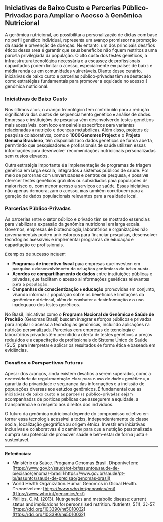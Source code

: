 ## Iniciativas de Baixo Custo e Parcerias Público-Privadas para Ampliar o Acesso à Genômica Nutricional

A genômica nutricional, ao possibilitar a personalização de dietas com base no perfil genético individual, representa um avanço promissor na promoção da saúde e prevenção de doenças. No entanto, um dos principais desafios éticos dessa área é garantir que seus benefícios não fiquem restritos a uma parcela privilegiada da população. O alto custo dos testes genéticos, a infraestrutura tecnológica necessária e a escassez de profissionais capacitados podem limitar o acesso, especialmente em países de baixa e média renda ou em comunidades vulneráveis. Diante desse cenário, iniciativas de baixo custo e parcerias público-privadas têm se destacado como estratégias fundamentais para promover a equidade no acesso à genômica nutricional.

### Iniciativas de Baixo Custo

Nos últimos anos, o avanço tecnológico tem contribuído para a redução significativa dos custos de sequenciamento genético e análise de dados. Empresas e instituições de pesquisa vêm desenvolvendo testes genéticos mais acessíveis, com foco em painéis específicos para variantes relacionadas à nutrição e doenças metabólicas. Além disso, projetos de pesquisa colaborativos, como o **1000 Genomes Project** e o **Projeto Genoma Brasileiro**, têm disponibilizado dados genéticos de forma aberta, permitindo que pesquisadores e profissionais de saúde utilizem essas informações para desenvolver recomendações nutricionais personalizadas sem custos elevados.

Outra estratégia importante é a implementação de programas de triagem genética em larga escala, integrados a sistemas públicos de saúde. Por meio de parcerias com universidades e centros de pesquisa, é possível oferecer testes genéticos gratuitos ou subsidiados para populações de maior risco ou com menor acesso a serviços de saúde. Essas iniciativas não apenas democratizam o acesso, mas também contribuem para a geração de dados populacionais relevantes para a realidade local.

### Parcerias Público-Privadas

As parcerias entre o setor público e privado têm se mostrado essenciais para viabilizar a expansão da genômica nutricional em larga escala. Governos, empresas de biotecnologia, laboratórios e organizações não governamentais podem unir esforços para financiar pesquisas, desenvolver tecnologias acessíveis e implementar programas de educação e capacitação de profissionais.

Exemplos de sucesso incluem:

- **Programas de incentivo fiscal** para empresas que investem em pesquisa e desenvolvimento de soluções genômicas de baixo custo.
- **Acordos de compartilhamento de dados** entre instituições públicas e privadas, que facilitam o acesso a informações genéticas relevantes para a população.
- **Campanhas de conscientização e educação** promovidas em conjunto, visando informar a população sobre os benefícios e limitações da genômica nutricional, além de combater a desinformação e o uso inadequado dos testes genéticos.

No Brasil, iniciativas como o **Programa Nacional de Genômica e Saúde de Precisão** (Genomas Brasil) buscam integrar esforços públicos e privados para ampliar o acesso a tecnologias genômicas, incluindo aplicações na nutrição personalizada. Parcerias com empresas de tecnologia e laboratórios privados têm permitido a oferta de testes genéticos a preços reduzidos e a capacitação de profissionais do Sistema Único de Saúde (SUS) para interpretar e aplicar os resultados de forma ética e baseada em evidências.

### Desafios e Perspectivas Futuras

Apesar dos avanços, ainda existem desafios a serem superados, como a necessidade de regulamentação clara para o uso de dados genéticos, a garantia da privacidade e segurança das informações e a inclusão de populações diversas nos estudos genômicos. É fundamental que as iniciativas de baixo custo e as parcerias público-privadas sejam acompanhadas de políticas públicas que assegurem a equidade, a transparência e o respeito aos direitos dos indivíduos.

O futuro da genômica nutricional depende do compromisso coletivo em tornar essa tecnologia acessível a todos, independentemente de classe social, localização geográfica ou origem étnica. Investir em iniciativas inclusivas e colaborativas é o caminho para que a nutrição personalizada cumpra seu potencial de promover saúde e bem-estar de forma justa e sustentável.

---

**Referências:**

- Ministério da Saúde. Programa Genomas Brasil. Disponível em: [https://www.gov.br/saude/pt-br/assuntos/saude-de-precisao/genomas-brasil](https://www.gov.br/saude/pt-br/assuntos/saude-de-precisao/genomas-brasil)
- World Health Organization. Human Genomics in Global Health. Disponível em: [https://www.who.int/genomics/en/](https://www.who.int/genomics/en/)
- Phillips, C. M. (2013). Nutrigenetics and metabolic disease: current status and implications for personalised nutrition. Nutrients, 5(1), 32-57. [https://doi.org/10.3390/nu5010032](https://doi.org/10.3390/nu5010032)